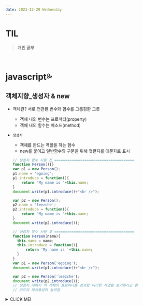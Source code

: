 ```yaml
---
date: 2021-12-29 Wednesday
---
```


# TIL

> **개인 공부**
<br />

# javascript💦

## **객체지향_생성자 & new**
- 객체란? 서로 연관된 변수와 함수를 그룹핑한 그릇
  - 객체 내의 변수는 프로퍼티(property)
  - 객체 내의 함수는 메소드(method)

- `생성자`
  - 객체를 만드는 역할을 하는 함수
  - new를 붙이고 일반함수와 구분을 위해 첫글자를 대문자로 표시

  ```js
  // 생성자 함수 사용 전 =====================================
  function Person(){}
  var p1 = new Person();
  p1.name = 'egoing';
  p1.introduce = function(){
      return 'My name is '+this.name; 
  }
  document.write(p1.introduce()+"<br />");
  
  var p2 = new Person();
  p2.name = 'leezche';
  p2.introduce = function(){
      return 'My name is '+this.name; 
  }
  document.write(p2.introduce());

  // 생성자 함수 사용 후 =====================================
  function Person(name){
    this.name = name;
    this.introduce = function(){
        return 'My name is '+this.name; 
    }   
  }
  var p1 = new Person('egoing');
  document.write(p1.introduce()+"<br />");
  
  var p2 = new Person('leezche');
  document.write(p2.introduce());
  // 생성자 내에서 이 객체의 프로퍼티를 정의함 이러한 작업을 초기화라고 함
  // 코드의 재사용성이 높아짐
  ```

<details>
<summary>CLICK ME!</summary>  

- 
</detials>  
